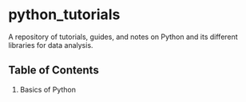 # python_tutorials
A repository of tutorials, guides, and notes on Python and its different libraries for data analysis.

## Table of Contents
1. Basics of Python
